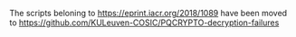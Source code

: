 The scripts beloning to https://eprint.iacr.org/2018/1089 have been moved to https://github.com/KULeuven-COSIC/PQCRYPTO-decryption-failures
